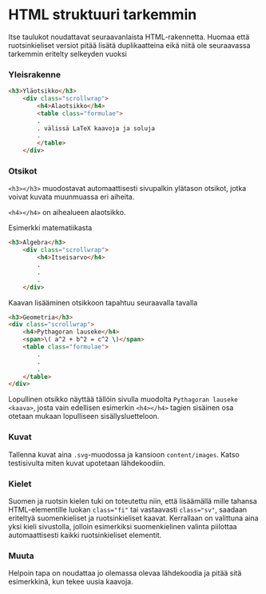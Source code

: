 # HTML struktuuri tarkemmin

Itse taulukot noudattavat seuraavanlaista HTML-rakennetta. Huomaa että ruotsinkieliset versiot pitää
lisätä duplikaatteina eikä niitä ole seuraavassa tarkemmin eritelty selkeyden vuoksi

### Yleisrakenne

```html
<h3>Yläotsikko</h3>
    <div class="scrollwrap">
        <h4>Alaotsikko</h4>
        <table class="formulae">
        .
        . välissä LaTeX kaavoja ja soluja
        .
        </table>
    </div>
```

### Otsikot

`<h3></h3>` muodostavat automaattisesti sivupalkin ylätason otsikot, jotka voivat kuvata muunmuassa eri aiheita.

`<h4></h4>` on aihealueen alaotsikko.

Esimerkki matematiikasta

```html
<h3>Algebra</h3>
    <div class="scrollwrap">
        <h4>Itseisarvo</h4>
        .
        .
        .
    </div>
```

Kaavan lisääminen otsikkoon tapahtuu seuraavalla tavalla
```html
<h3>Geometria</h3>
<div class="scrollwrap">
    <h4>Pythagoran lauseke</h4>
    <span>\( a^2 + b^2 = c^2 \)</span>
    <table class="formulae">
        .
        .
        .
    </table>
</div>
```

Lopullinen otsikko näyttää tällöin sivulla muodolta `Pythagoran lauseke <kaava>`, josta vain edellisen esimerkin `<h4></h4>`
tagien sisäinen osa otetaan mukaan lopulliseen sisällysluetteloon.

### Kuvat

Tallenna kuvat aina `.svg`-muodossa ja kansioon `content/images`. Katso testisivulta miten kuvat upotetaan lähdekoodiin.

### Kielet

Suomen ja ruotsin kielen tuki on toteutettu niin, että lisäämällä mille tahansa HTML-elementille luokan `class="fi"` tai vastaavasti
`class="sv"`, saadaan eriteltyä suomenkieliset ja ruotsinkieliset kaavat. Kerrallaan on valittuna aina yksi kieli sivustolla, jolloin esimerkiksi
suomenkielinen valinta piilottaa automaattisesti kaikki ruotsinkieliset elementit.

### Muuta

Helpoin tapa on noudattaa jo olemassa olevaa lähdekoodia ja pitää sitä esimerkkinä, kun tekee uusia kaavoja.